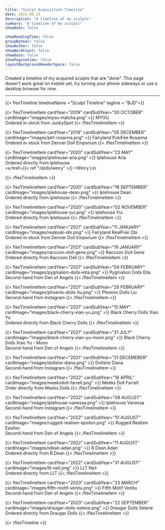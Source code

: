 ```yaml
---
title: "Sculpt Acquisition Timeline"
date: 2023-05-21
description: "A timeline of my sculpts"
summary: "A timeline of my sculpts"
showDate: false

showReadingTime: false
groupByYear: false
showAuthor: false
showWordCount: false
showDate: false
showPagination: false
layoutBackgroundHeaderSpace: false
---
```


Created a timeline of my acquired sculpts that are "done". This page doesn't work great on mobile yet, try turning your phone sideways or use a desktop browser for now.

---

{{< flexTimeline timelineName ="Sculpt Timeline" tagline = "BJD">}}

{{< flexTimelineItem  cardYear="2019" cardSubYear="30 OCTOBER" cardImage="images/myou-matcha.png" >}}
MYOU<br>
Ordered in-stock from JunkySpot
{{< /flexTimelineItem >}}

{{< flexTimelineItem  cardYear="2019" cardSubYear="05 DECEMBER" cardImage="images/pkf-rosanna.png"  >}}
Fairyland PukiFee Rosanna<br>
Ordered in-stock from Denver Doll Emporium
{{< /flexTimelineItem >}}

{{< flexTimelineItem  cardYear="2020" cardSubYear="23 MAY" cardImage="images/iplehouse-aria.png"  >}}
Iplehouse Aria<br>
Ordered directly from Iplehouse <br>
<a href={{< ref "/dolls/winry" >}}  >Winry Lin</a>

{{< /flexTimelineItem >}}

{{< flexTimelineItem  cardYear="2020" cardSubYear="18 SEPTEMBER" cardImage="images/iplehouse-dean.png"  >}}
Iplehouse Dean<br>
Ordered directly from Iplehouse
{{< /flexTimelineItem >}}

{{< flexTimelineItem  cardYear="2020" cardSubYear="02 NOVEMBER" cardImage="images/iplehouse-yui.png"  >}}
Iplehouse Yui<br>
Ordered directly from Iplehouse
{{< /flexTimelineItem >}}

{{< flexTimelineItem  cardYear="2021" cardSubYear="11 JANUARY" cardImage="images/realpuki-obi.png"  >}}
Fairyland RealPuki Obi<br>
Ordered in-stock from Denver Doll Emporium
{{< /flexTimelineItem >}}

{{< flexTimelineItem  cardYear="2021" cardSubYear="19 JANUARY" cardImage="images/raccoon-doll-gene.png"  >}}
Raccoon Doll Gene<br>
Ordered directly from Raccoon Doll
{{< /flexTimelineItem >}}

{{< flexTimelineItem  cardYear="2021" cardSubYear="04 FEBRUARY" cardImage="images/pygmalion-dolls-eita.png"  >}}
Pygmalion Dolls Eita<br>
Second-hand from Den of Angels
{{< /flexTimelineItem >}}

{{< flexTimelineItem  cardYear="2021" cardSubYear="26 FEBRUARY" cardImage="images/phoenix-dolls-liu.png"  >}}
Phoenix Dolls Liu<br>
Second-hand from Instagram
{{< /flexTimelineItem >}}

{{< flexTimelineItem  cardYear="2021" cardSubYear="15 MAY" cardImage="images/black-cherry-xiao-yu.png"  >}}
Black Cherry Dolls Xiao Yu<br>
Ordered directly from Black Cherry Dolls
{{< /flexTimelineItem >}}

{{< flexTimelineItem  cardYear="2021" cardSubYear="31 JULY" cardImage="images/black-cherry-xiao-yu-moon.png"  >}}
Black Cherry Dolls Xiao Yu - Moon<br>
Second-hand from Den of Angels
{{< /flexTimelineItem >}}

{{< flexTimelineItem  cardYear="2021" cardSubYear="31 DECEMEBER" cardImage="images/dollshe-diana.png"  >}}
Dollshe Diana<br>
Second-hand from Instagram
{{< /flexTimelineItem >}}

{{< flexTimelineItem  cardYear="2022" cardSubYear="16 APRIL" cardImage="images/meeksdoll-farrell.png"  >}}
Meeks Doll Farrell<br>
Order directly from Meeks Dolls
{{< /flexTimelineItem >}}

{{< flexTimelineItem  cardYear="2022" cardSubYear="08 AUGUST" cardImage="images/iplehouse-vanessa.png"  >}}
Iplehouse Vanessa<br>
Second-hand from Instagram
{{< /flexTimelineItem >}}

{{< flexTimelineItem  cardYear="2022" cardSubYear="10 AUGUST" cardImage="images/rugged-realism-epsilon.png"  >}}
Rugged Realism Epsilon<br>
Second-hand from Den of Angels
{{< /flexTimelineItem >}}

{{< flexTimelineItem  cardYear="2022" cardSubYear="11 AUGUST" cardImage="images/rdean-adan.png"  >}}
R.Dean Adan<br>
Ordered directly from R.Dean
{{< /flexTimelineItem >}}

{{< flexTimelineItem  cardYear="2022" cardSubYear="31 AUGUST" cardImage="images/llt-neil.png"  >}}
LLT Neil<br>
Ordered directly from LLT
{{< /flexTimelineItem >}}

{{< flexTimelineItem  cardYear="2023" cardSubYear="23 MARCH" cardImage="images/fifth-motif-venitu.png"  >}}
Fifth Motif Venitu<br>
Second-hand from Den of Angels
{{< /flexTimelineItem >}}

{{< flexTimelineItem  cardYear="2023" cardSubYear="22 SEPTEMBER" cardImage="images/draugar-dolls-selene.png"  >}}
Draugar Dolls Selene<br>
Ordered directly from Draugar Dolls
{{< /flexTimelineItem >}}


{{< /flexTimeline >}}